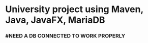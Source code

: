 
<h1> University project using Maven, Java, JavaFX, MariaDB</h1>

<h3>#NEED A DB CONNECTED TO WORK PROPERLY</h3>
